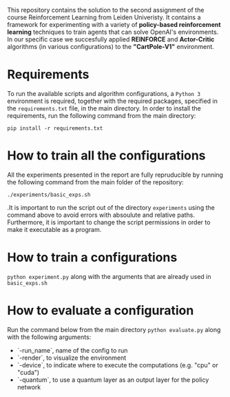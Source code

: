 This repository contains the solution to the second assignment of the course Reinforcement Learning from Leiden Univeristy. It contains a framework for experimenting with a variety of **policy-based reinforcement learning** techniques to train agents that can solve OpenAI's environments. In our specific case we succesfully applied **REINFORCE** and **Actor-Critic** algorithms (in various configurations) to the **"CartPole-V1"** environment.

# Requirements
 To run the available scripts and algorithm configurations, a `Python 3` environment is required, together with the required packages, specified in the `requirements.txt` file, in the main directory. In order to install the requirements, run the following command from the main directory: 
 
 ```
 pip install -r requirements.txt
 ````

# How to train all the configurations

All the experiments presented in the report are fully repruducible by running the following command from the main folder of the repository:

```
./experiments/basic_exps.sh
``` 
.It is important to run the script out of the directory `experiments` using the command above to avoid errors with absoulute and relative paths. 
Furthermore, it is important to change the script permissions in order to make it executable as a program.

# How to train a configurations
`python experiment.py`
along with the arguments that are already used in `basic_exps.sh`
# How to evaluate a configuration
Run the command below from the main directory
`python evaluate.py`
along with the following arguments:
<ul>
<li>`-run_name`, name of the config to run </li>
<li>`-render`, to visualize the environment</li>
<li>`-device`, to indicate where to execute the computations (e.g. "cpu" or "cuda") </li>
<li>`-quantum`, to use a quantum layer as an output layer for the policy network</li>
</ul>
